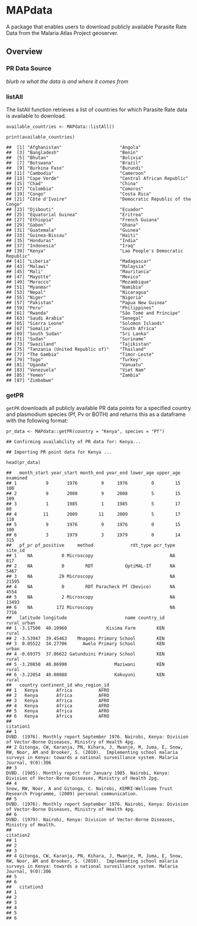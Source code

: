 MAPdata
=======

A package that enables users to download publicly available Parasite
Rate Data from the Malaria Atlas Project geoserver.

Overview
--------

### PR Data Source

*blurb re what the data is and where it comes from*

### listAll

The listAll function retrieves a list of countries for which Parasite
Rate data is available to download.

    available_countries <- MAPdata::listAll()

    print(available_countries)

    ##  [1] "Afghanistan"                      "Angola"                          
    ##  [3] "Bangladesh"                       "Benin"                           
    ##  [5] "Bhutan"                           "Bolivia"                         
    ##  [7] "Botswana"                         "Brazil"                          
    ##  [9] "Burkina Faso"                     "Burundi"                         
    ## [11] "Cambodia"                         "Cameroon"                        
    ## [13] "Cape Verde"                       "Central African Republic"        
    ## [15] "Chad"                             "China"                           
    ## [17] "Colombia"                         "Comoros"                         
    ## [19] "Congo"                            "Costa Rica"                      
    ## [21] "Côte d'Ivoire"                    "Democratic Republic of the Congo"
    ## [23] "Djibouti"                         "Ecuador"                         
    ## [25] "Equatorial Guinea"                "Eritrea"                         
    ## [27] "Ethiopia"                         "French Guiana"                   
    ## [29] "Gabon"                            "Ghana"                           
    ## [31] "Guatemala"                        "Guinea"                          
    ## [33] "Guinea-Bissau"                    "Haiti"                           
    ## [35] "Honduras"                         "India"                           
    ## [37] "Indonesia"                        "Iraq"                            
    ## [39] "Kenya"                            "Lao People's Democratic Republic"
    ## [41] "Liberia"                          "Madagascar"                      
    ## [43] "Malawi"                           "Malaysia"                        
    ## [45] "Mali"                             "Mauritania"                      
    ## [47] "Mayotte"                          "Mexico"                          
    ## [49] "Morocco"                          "Mozambique"                      
    ## [51] "Myanmar"                          "Namibia"                         
    ## [53] "Nepal"                            "Nicaragua"                       
    ## [55] "Niger"                            "Nigeria"                         
    ## [57] "Pakistan"                         "Papua New Guinea"                
    ## [59] "Peru"                             "Philippines"                     
    ## [61] "Rwanda"                           "São Tomé and Príncipe"           
    ## [63] "Saudi Arabia"                     "Senegal"                         
    ## [65] "Sierra Leone"                     "Solomon Islands"                 
    ## [67] "Somalia"                          "South Africa"                    
    ## [69] "South Sudan"                      "Sri Lanka"                       
    ## [71] "Sudan"                            "Suriname"                        
    ## [73] "Swaziland"                        "Tajikistan"                      
    ## [75] "Tanzania (United Republic of)"    "Thailand"                        
    ## [77] "The Gambia"                       "Timor-Leste"                     
    ## [79] "Togo"                             "Turkey"                          
    ## [81] "Uganda"                           "Vanuatu"                         
    ## [83] "Venezuela"                        "Viet Nam"                        
    ## [85] "Yemen"                            "Zambia"                          
    ## [87] "Zimbabwe"

### getPR

`getPR` downloads all publicly available PR data points for a specified
country and plasmodium species (Pf, Pv or BOTH) and returns this as a
dataframe with the following format:

    pr_data <- MAPdata::getPR(country = "Kenya", species = "Pf")

    ## Confirming availability of PR data for: Kenya...

    ## Importing PR point data for Kenya ...

    head(pr_data)

    ##   month_start year_start month_end year_end lower_age upper_age examined
    ## 1           9       1976         9     1976         0        15      100
    ## 2           9       2008         9     2008         5        15      109
    ## 3           1       1985         1     1985         5        17       80
    ## 4          11       2009        11     2009         5        17      110
    ## 5           9       1976         9     1976         0        15      100
    ## 6           3       1979         3     1979         0        14      315
    ##   pf_pr pf_positive     method              rdt_type pcr_type site_id
    ## 1    NA           0 Microscopy                             NA     817
    ## 2    NA           0        RDT            OptiMAL-IT       NA    5467
    ## 3    NA          29 Microscopy                             NA   21595
    ## 4    NA           0        RDT Paracheck Pf (Device)       NA    4554
    ## 5    NA           2 Microscopy                             NA   13493
    ## 6    NA         172 Microscopy                             NA    7716
    ##   latitude longitude                      name country_id rural_urban
    ## 1 -3.17500  40.10960               Kisima Farm        KEN       rural
    ## 2 -3.53947  39.45463    Mnagoni Primary School        KEN            
    ## 3  0.05522  34.27706      Awelo Primary School        KEN       urban
    ## 4 -0.69375  37.06622 Gatunduini Primary School        KEN       rural
    ## 5 -3.20850  40.06990                  Maziwani        KEN       rural
    ## 6 -3.22054  40.00088                  Kakuyuni        KEN       rural
    ##   country continent_id who_region_id
    ## 1   Kenya       Africa          AFRO
    ## 2   Kenya       Africa          AFRO
    ## 3   Kenya       Africa          AFRO
    ## 4   Kenya       Africa          AFRO
    ## 5   Kenya       Africa          AFRO
    ## 6   Kenya       Africa          AFRO
    ##                                                                                                                                                                                                              citation1
    ## 1                                                                                              DVBD. (1976). Monthly report September 1976. Nairobi, Kenya: Division of Vector-Borne Diseases, Ministry of Health 4pg.
    ## 2 Gitonga, CW, Karanja, PN, Kihara, J, Mwanje, M, Juma, E, Snow, RW, Noor, AM and Brooker, S. (2010).  Implementing school malaria surveys in Kenya: towards a national surveillance system. Malaria Journal, 9(0):306
    ## 3                                                                                            DVBD. (1985). Monthly report for January 1985. Nairobi, Kenya: Division of Vector-Borne Diseases, Ministry of Health 2pg.
    ## 4                                                                                                   Snow, RW, Noor, A and Gitonga, C. Nairobi, KEMRI-Wellcome Trust Research Programme, (2009) personal communication.
    ## 5                                                                                              DVBD. (1976). Monthly report September 1976. Nairobi, Kenya: Division of Vector-Borne Diseases, Ministry of Health 4pg.
    ## 6                                                                                                                                 DVBD. (1979). Nairobi, Kenya: Division of Vector-Borne Diseases, Ministry of Health.
    ##                                                                                                                                                                                                              citation2
    ## 1                                                                                                                                                                                                                     
    ## 2                                                                                                                                                                                                                     
    ## 3                                                                                                                                                                                                                     
    ## 4 Gitonga, CW, Karanja, PN, Kihara, J, Mwanje, M, Juma, E, Snow, RW, Noor, AM and Brooker, S. (2010).  Implementing school malaria surveys in Kenya: towards a national surveillance system. Malaria Journal, 9(0):306
    ## 5                                                                                                                                                                                                                     
    ## 6                                                                                                                                                                                                                     
    ##   citation3
    ## 1          
    ## 2          
    ## 3          
    ## 4          
    ## 5          
    ## 6
